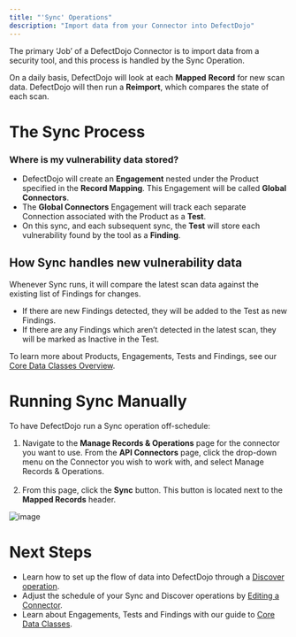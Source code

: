```yaml
---
title: "'Sync' Operations"
description: "Import data from your Connector into DefectDojo"
---
```


The primary ‘Job’ of a DefectDojo Connector is to import data from a security tool, and this process is handled by the Sync Operation.

On a daily basis, DefectDojo will look at each **Mapped** **Record** for new scan data. DefectDojo will then run a **Reimport**, which compares the state of each scan.

# The Sync Process

### Where is my vulnerability data stored?

* DefectDojo will create an **Engagement** nested under the Product specified in the **Record Mapping**. This Engagement will be called **Global Connectors**.
* The **Global Connectors** Engagement will track each separate Connection associated with the Product as a **Test**.
* On this sync, and each subsequent sync, the **Test** will store each vulnerability found by the tool as a **Finding**.

## How Sync handles new vulnerability data

Whenever Sync runs, it will compare the latest scan data against the existing list of Findings for changes. 

* If there are new Findings detected, they will be added to the Test as new Findings.
* If there are any Findings which aren’t detected in the latest scan, they will be marked as Inactive in the Test.

To learn more about Products, Engagements, Tests and Findings, see our [Core Data Classes Overview](https://support.defectdojo.com/en/articles/8545273-core-data-classes-overview).


# Running Sync Manually

To have DefectDojo run a Sync operation off\-schedule:

1. Navigate to the **Manage Records \& Operations** page for the connector you want to use. From the **API Connectors** page, click the drop\-down menu on the Connector you wish to work with, and select Manage Records \& Operations.  
​
2. From this page, click the **Sync** button. This button is located next to the **Mapped Records** header.

![image](images/operations_sync.png)

# Next Steps


* Learn how to set up the flow of data into DefectDojo through a [Discover operation](https://support.defectdojo.com/en/articles/9056822-discover-operations).
* Adjust the schedule of your Sync and Discover operations by [Editing a Connector](https://support.defectdojo.com/en/articles/9056787-add-or-edit-a-connector).
* Learn about Engagements, Tests and Findings with our guide to [Core Data Classes](https://support.defectdojo.com/en/articles/8545273-core-data-classes-overview).

